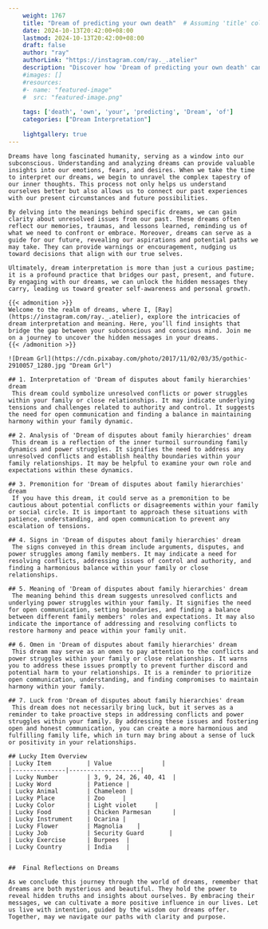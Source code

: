 ```yaml
---
    weight: 1767
    title: "Dream of predicting your own death"  # Assuming 'title' column exists
    date: 2024-10-13T20:42:00+08:00
    lastmod: 2024-10-13T20:42:00+08:00
    draft: false
    author: "ray"
    authorLink: "https://instagram.com/ray._.atelier"
    description: "Discover how 'Dream of predicting your own death' can interpret your future and uncover its significant meanings in your life."
    #images: []
    #resources:
    #- name: "featured-image"
    #  src: "featured-image.png"
    
    tags: ['death', 'own', 'your', 'predicting', 'Dream', 'of']
    categories: ["Dream Interpretation"]
    
    lightgallery: true
---
```

    
    Dreams have long fascinated humanity, serving as a window into our subconscious. Understanding and analyzing dreams can provide valuable insights into our emotions, fears, and desires. When we take the time to interpret our dreams, we begin to unravel the complex tapestry of our inner thoughts. This process not only helps us understand ourselves better but also allows us to connect our past experiences with our present circumstances and future possibilities.
    
    By delving into the meanings behind specific dreams, we can gain clarity about unresolved issues from our past. These dreams often reflect our memories, traumas, and lessons learned, reminding us of what we need to confront or embrace. Moreover, dreams can serve as a guide for our future, revealing our aspirations and potential paths we may take. They can provide warnings or encouragement, nudging us toward decisions that align with our true selves.
    
    Ultimately, dream interpretation is more than just a curious pastime; it is a profound practice that bridges our past, present, and future. By engaging with our dreams, we can unlock the hidden messages they carry, leading us toward greater self-awareness and personal growth.
    
    {{< admonition >}}
    Welcome to the realm of dreams, where I, [Ray](https://instagram.com/ray._.atelier), explore the intricacies of dream interpretation and meaning. Here, you’ll find insights that bridge the gap between your subconscious and conscious mind. Join me on a journey to uncover the hidden messages in your dreams.
    {{< /admonition >}}
    
    ![Dream Grl](https://cdn.pixabay.com/photo/2017/11/02/03/35/gothic-2910057_1280.jpg "Dream Grl")
    
    ## 1. Interpretation of 'Dream of disputes about family hierarchies' dream
     This dream could symbolize unresolved conflicts or power struggles within your family or close relationships. It may indicate underlying tensions and challenges related to authority and control. It suggests the need for open communication and finding a balance in maintaining harmony within your family dynamic.
    
    ## 2. Analysis of 'Dream of disputes about family hierarchies' dream
     This dream is a reflection of the inner turmoil surrounding family dynamics and power struggles. It signifies the need to address any unresolved conflicts and establish healthy boundaries within your family relationships. It may be helpful to examine your own role and expectations within these dynamics.
    
    ## 3. Premonition for 'Dream of disputes about family hierarchies' dream
     If you have this dream, it could serve as a premonition to be cautious about potential conflicts or disagreements within your family or social circle. It is important to approach these situations with patience, understanding, and open communication to prevent any escalation of tensions.
    
    ## 4. Signs in 'Dream of disputes about family hierarchies' dream
     The signs conveyed in this dream include arguments, disputes, and power struggles among family members. It may indicate a need for resolving conflicts, addressing issues of control and authority, and finding a harmonious balance within your family or close relationships.
    
    ## 5. Meaning of 'Dream of disputes about family hierarchies' dream
     The meaning behind this dream suggests unresolved conflicts and underlying power struggles within your family. It signifies the need for open communication, setting boundaries, and finding a balance between different family members' roles and expectations. It may also indicate the importance of addressing and resolving conflicts to restore harmony and peace within your family unit.
    
    ## 6. Omen in 'Dream of disputes about family hierarchies' dream
     This dream may serve as an omen to pay attention to the conflicts and power struggles within your family or close relationships. It warns you to address these issues promptly to prevent further discord and potential harm to your relationships. It is a reminder to prioritize open communication, understanding, and finding compromises to maintain harmony within your family.
    
    ## 7. Luck from 'Dream of disputes about family hierarchies' dream
     This dream does not necessarily bring luck, but it serves as a reminder to take proactive steps in addressing conflicts and power struggles within your family. By addressing these issues and fostering open and honest communication, you can create a more harmonious and fulfilling family life, which in turn may bring about a sense of luck or positivity in your relationships.
    
    ## Lucky Item Overview
    | Lucky Item          | Value              |
    |---------------|--------------------|
    | Lucky Number        | 3, 9, 24, 26, 40, 41  |
    | Lucky Word          | Patience |
    | Lucky Animal        | Chameleon |
    | Lucky Place         | Zoo     |
    | Lucky Color         | Light violet     |
    | Lucky Food          | Chicken Parmesan      |
    | Lucky Instrument    | Ocarina |
    | Lucky Flower        | Magnolia    |
    | Lucky Job           | Security Guard       |
    | Lucky Exercise      | Burpees  |
    | Lucky Country       | India    |
    
    
    ##  Final Reflections on Dreams
    
    As we conclude this journey through the world of dreams, remember that dreams are both mysterious and beautiful. They hold the power to reveal hidden truths and insights about ourselves. By embracing their messages, we can cultivate a more positive influence in our lives. Let us live with intention, guided by the wisdom our dreams offer. Together, may we navigate our paths with clarity and purpose.
    